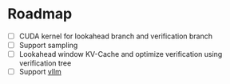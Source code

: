 # Roadmap

- [ ] CUDA kernel for lookahead branch and verification branch
- [ ] Support sampling
- [ ] Lookahead window KV-Cache and optimize verification using verification tree
- [ ] Support [vllm](https://github.com/vllm-project/vllm)